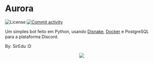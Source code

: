 # Aurora

![License](https://img.shields.io/github/license/SirEduRs/Aurora-discord)
<a href="https://github.com/SirEduRs/Aurora-discord/commits"><img src="https://img.shields.io/github/commit-activity/w/SirEduRs/aurora.svg?style=flat-square" alt="Commit activity" /></a>

Um simples bot feito em Python, usando [Disnake](https://github.com/DisnakeDev/disnake), [Docker](https://www.docker.com/) e PostgreSQL para a plataforma Discord.

By: SirEdu :D


<p align="center">
<img src="https://badges.pufler.dev/visits/SirEduRs/Aurora-discord"/>
</p>
